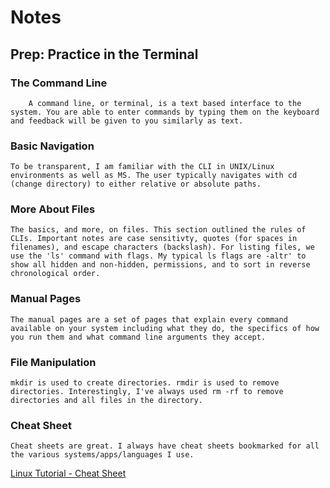 # Notes

## Prep: Practice in the Terminal

### **The Command Line**

  ```
      A command line, or terminal, is a text based interface to the system. You are able to enter commands by typing them on the keyboard and feedback will be given to you similarly as text.
  ```
### Basic Navigation

  ```
  To be transparent, I am familiar with the CLI in UNIX/Linux environments as well as MS. The user typically navigates with cd (change directory) to either relative or absolute paths.
  ```
### More About Files

  ```
  The basics, and more, on files. This section outlined the rules of CLIs. Important notes are case sensitivty, quotes (for spaces in filenames), and escape characters (backslash). For listing files, we use the 'ls' command with flags. My typical ls flags are -altr' to show all hidden and non-hidden, permissions, and to sort in reverse chronological order.
  ```

### Manual Pages

  ```
  The manual pages are a set of pages that explain every command available on your system including what they do, the specifics of how you run them and what command line arguments they accept.
  ```

### File Manipulation

  ```
  mkdir is used to create directories. rmdir is used to remove directories. Interestingly, I've always used rm -rf to remove directories and all files in the directory.
  ```

### Cheat Sheet
  ```
  Cheat sheets are great. I always have cheat sheets bookmarked for all the various systems/apps/languages I use.
  ```

  [Linux Tutorial - Cheat Sheet](https://ryanstutorials.net/linuxtutorial/cheatsheet.php)
